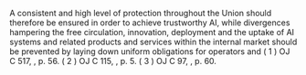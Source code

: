 A  consistent  and  high  level  of protection throughout the Union should therefore be ensured in order to achieve trustworthy AI, while divergences hampering  the  free  circulation,  innovation,  deployment  and  the  uptake  of  AI  systems  and  related  products  and services  within  the  internal  market  should  be  prevented  by  laying  down  uniform  obligations  for  operators  and
( 1 ) OJ C 517, , p. 56.
( 2 ) OJ C 115, , p. 5.
( 3 ) OJ C 97, , p. 60.
